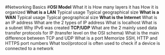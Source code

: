 #Networking Basics
#**OSI Model**
What it is
How many layers it has
How it is organized
**What is a LAN**
Typical usage
Typical geographical size
**What is a WAN**
Typical usage
Typical geographical size
**What is the Internet**
What is an IP address
What are the 2 types of IP address
What is localhost
What is a subnet
Why IPv6 was created
**TCP/UDP**
What are the 2 mainly used data transfer protocols for IP (transfer level on the OSI schema)
What is the main difference between TCP and UDP
What is a port
Memorize SSH, HTTP and HTTPS port numbers
What tool/protocol is often used to check if a device is connected to a network
